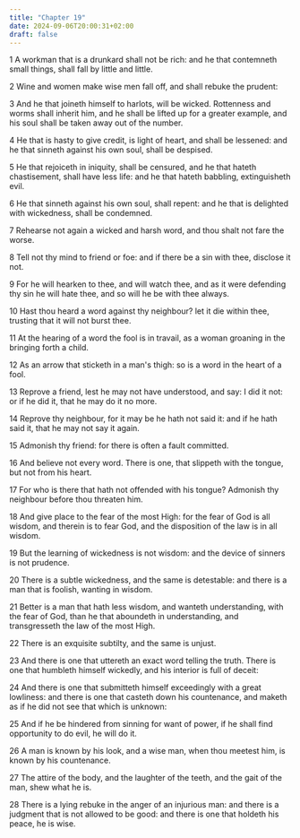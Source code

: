 ```yaml
---
title: "Chapter 19"
date: 2024-09-06T20:00:31+02:00
draft: false
---
```



1 A workman that is a drunkard shall not be rich: and he that contemneth small things, shall fall by little and little.

2 Wine and women make wise men fall off, and shall rebuke the prudent:

3 And he that joineth himself to harlots, will be wicked. Rottenness and worms shall inherit him, and he shall be lifted up for a greater example, and his soul shall be taken away out of the number.

4 He that is hasty to give credit, is light of heart, and shall be lessened: and he that sinneth against his own soul, shall be despised.

5 He that rejoiceth in iniquity, shall be censured, and he that hateth chastisement, shall have less life: and he that hateth babbling, extinguisheth evil.

6 He that sinneth against his own soul, shall repent: and he that is delighted with wickedness, shall be condemned.

7 Rehearse not again a wicked and harsh word, and thou shalt not fare the worse.

8 Tell not thy mind to friend or foe: and if there be a sin with thee, disclose it not.

9 For he will hearken to thee, and will watch thee, and as it were defending thy sin he will hate thee, and so will he be with thee always.

10 Hast thou heard a word against thy neighbour? let it die within thee, trusting that it will not burst thee.

11 At the hearing of a word the fool is in travail, as a woman groaning in the bringing forth a child.

12 As an arrow that sticketh in a man's thigh: so is a word in the heart of a fool.

13 Reprove a friend, lest he may not have understood, and say: I did it not: or if he did it, that he may do it no more.

14 Reprove thy neighbour, for it may be he hath not said it: and if he hath said it, that he may not say it again.

15 Admonish thy friend: for there is often a fault committed.

16 And believe not every word. There is one, that slippeth with the tongue, but not from his heart.

17 For who is there that hath not offended with his tongue? Admonish thy neighbour before thou threaten him.

18 And give place to the fear of the most High: for the fear of God is all wisdom, and therein is to fear God, and the disposition of the law is in all wisdom.

19 But the learning of wickedness is not wisdom: and the device of sinners is not prudence.

20 There is a subtle wickedness, and the same is detestable: and there is a man that is foolish, wanting in wisdom.

21 Better is a man that hath less wisdom, and wanteth understanding, with the fear of God, than he that aboundeth in understanding, and transgresseth the law of the most High.

22 There is an exquisite subtilty, and the same is unjust.

23 And there is one that uttereth an exact word telling the truth. There is one that humbleth himself wickedly, and his interior is full of deceit:

24 And there is one that submitteth himself exceedingly with a great lowliness: and there is one that casteth down his countenance, and maketh as if he did not see that which is unknown:

25 And if he be hindered from sinning for want of power, if he shall find opportunity to do evil, he will do it.

26 A man is known by his look, and a wise man, when thou meetest him, is known by his countenance.

27 The attire of the body, and the laughter of the teeth, and the gait of the man, shew what he is.

28 There is a lying rebuke in the anger of an injurious man: and there is a judgment that is not allowed to be good: and there is one that holdeth his peace, he is wise.


